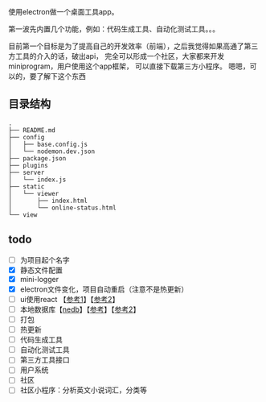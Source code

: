 使用electron做一个桌面工具app。

第一波先内置几个功能，例如：代码生成工具、自动化测试工具。。。


目前第一个目标是为了提高自己的开发效率（前端），之后我觉得如果高通了第三方工具的介入的话，破出api，
完全可以形成一个社区，大家都来开发miniprogram，用户使用这个app框架， 可以直接下载第三方小程序。
嗯嗯，可以的，要了解下这个东西

## 目录结构
```
.
├── README.md
├── config
│   ├── base.config.js
│   └── nodemon.dev.json
├── package.json
├── plugins
├── server
│   └── index.js
├── static
│   └── viewer
│       ├── index.html
│       └── online-status.html
└── view
```



## todo
* [ ] 为项目起个名字
* [x] 静态文件配置
* [x] mini-logger
* [x] electron文件变化，项目自动重启（注意不是热更新）
* [ ] ui使用react 【[参考1](https://www.jianshu.com/p/91a4214b913b)】【[参考2](https://segmentfault.com/a/1190000017210172)】
* [ ] 本地数据库【[nedb](https://github.com/louischatriot/nedb)】【[参考](https://www.cnblogs.com/buzhiqianduan/p/7620099.html)】【[参考2](https://www.cnblogs.com/buzhiqianduan/p/7620099.html)】
* [ ] 打包
* [ ] 热更新
* [ ] 代码生成工具
* [ ] 自动化测试工具
* [ ] 第三方工具接口
* [ ] 用户系统
* [ ] 社区
* [ ] 社区小程序：分析英文小说词汇，分类等
